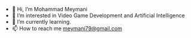 - 👋 Hi, I’m Mohammad Meymani
- 👀 I’m interested in Video Game Development and Artificial Intelligence
- 🌱 I’m currently learning.
- 📫 How to reach me meymani79@gmail.com

<!---
mcaptain79/mcaptain79 is a ✨ special ✨ repository because its `README.md` (this file) appears on your GitHub profile.
You can click the Preview link to take a look at your changes.
--->
